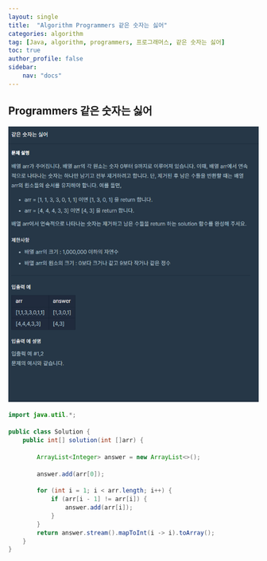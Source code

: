 ```yaml
---
layout: single
title:  "Algorithm Programmers 같은 숫자는 싫어"
categories: algorithm
tag: [Java, algorithm, programmers, 프로그래머스, 같은 숫자는 싫어]
toc: true
author_profile: false
sidebar:
    nav: "docs"
---
```

## Programmers 같은 숫자는 싫어

  ![같은 숫자는 싫어](/assets/img/problem.png)


```java
import java.util.*;

public class Solution {
    public int[] solution(int []arr) {

        ArrayList<Integer> answer = new ArrayList<>();

        answer.add(arr[0]);

        for (int i = 1; i < arr.length; i++) {
            if (arr[i - 1] != arr[i]) {
                answer.add(arr[i]);
            }
        }
        return answer.stream().mapToInt(i -> i).toArray();
    }
}
```
